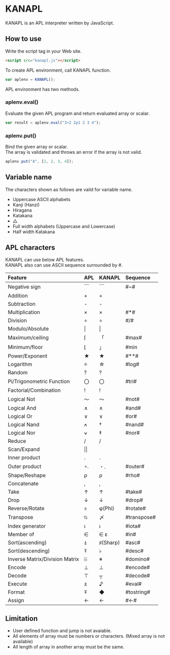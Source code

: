 # KANAPL

KANAPL is an APL interpreter written by JavaScript.

## How to use

Write the script tag in your Web site.

```html
<script src="kanapl.js"></script>
```

To create APL environment, call KANAPL function.

```javascript
var aplenv = KANAPL();
```

APL environment has two methods.

### aplenv.eval()

Evaluate the given APL program and return evaluated array or scalar.

```javascript
var result = aplenv.eval("3÷2 2ρ1 2 3 4");
```

### aplenv.put()

Bind the given array or scalar.  
The array is validated and throws an error if the array is not valid.

```javascript
aplenv.put("A", [1, 2, 3, 4]);
```

## Variable name

The characters shown as follows are vaild for variable name.

* Uppercase ASCII alphabets
* Kanji (Hanzi)
* Hiragana
* Katakana
* △
* Full width alphabets (Uppercase and Lowercase)
* Half width Katakana

## APL characters

KANAPL can use below APL features.  
KANAPL also can use ASCII sequence surrounded by #.

|Feature|APL|KANAPL|Sequence|
|:--|:--|:--|:--|
|Negative sign|￣|￣|#~#|
|Addition|+|+||
|Subtraction|-|-||
|Multiplication|×|×|#&#x002A;#|
|Division|÷|÷|#/#|
|Modulo/Absolute|&#x007C;|&#x007C;||
|Maximum/ceiling|&#x2308;|「|#max#|
|Minimum/floor|&#x230A;|」|#min|
|Power/Exponent|★|★|#&#x002A;&#x002A;#|
|Logarithm|&#x235F;|☆|#log#|
|Random|?|?||
|Pi/Trigonometric Function|〇|〇|#tri#|
|Factorial/Combination|!|!||
|Logical Not|～|～|#not#|
|Logical And|∧|∧|#and#|
|Logical Or|∨|∨|#or#|
|Logical Nand|&#x2372;|†|#nand#|
|Logical Nor|&#x2371;|‡|#nor#|
|Reduce|/|/||
|Scan/Expand|\\|\\||
|Inner product|.|.||
|Outer product|&#x2218;.|・.|#outer#|
|Shape/Reshape|ρ|ρ|#rho#|
|Concatenate|,|,||
|Take|↑|↑|#take#|
|Drop|↓|↓|#drop#|
|Reverse/Rotate|&#x233D;|φ(Phi)|#rotate#|
|Transpose|&#x2349;|〆|#transpose#|
|Index generator|ι|ι|#iota#|
|Member of|∈|∈ ε|#in#|
|Sort(ascending)|&#x234B;|♯(Sharp)|#asc#|
|Sort(descending)|&#x2352;|♭|#desc#|
|Inverse Matrix/Division Matrix|&#x2339;|※|#domino#|
|Encode|⊥|⊥|#encode#|
|Decode|&#x22A4;|┬|#decode#|
|Execute|&#x234E;|♪|#eval#|
|Format|&#x2355;|◆|#tostring#|
|Assign|←|←|#<-#|

## Limitation

* User defined function and jump is not avaiable.
* All elements of array must be numbers or characters. (Mixed array is not available)
* All length of array in another array must be the same.

